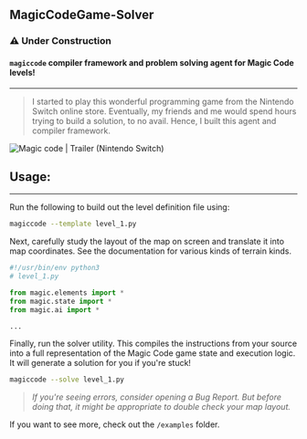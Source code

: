 ## MagicCodeGame-Solver
### ⚠️ Under Construction
#### `magiccode` compiler framework and problem solving agent for Magic Code levels!
------------------------------------------------------------------------------------
> I started to play this wonderful programming game from the Nintendo Switch online store. 
> Eventually, my friends and me would spend hours trying to build a solution, to no avail. Hence, I built this agent 
> and compiler framework.

![Magic code | Trailer (Nintendo Switch)](https://i.makeagif.com/media/2-20-2022/g1sj-v.gif)

## Usage:
---------
Run the following to build out the level definition file using:

```sh
magiccode --template level_1.py
```

Next, carefully study the layout of the map on screen and translate it into map coordinates. See the documentation
for various kinds of terrain kinds.

```python
#!/usr/bin/env python3
# level_1.py

from magic.elements import *
from magic.state import *
from magic.ai import *

...
```

Finally, run the solver utility. This compiles the instructions from your source into a full
representation of the Magic Code game state and execution logic. It will generate a solution
for you if you're stuck!

```sh
magiccode --solve level_1.py
```

> *If you're seeing errors, consider opening a Bug Report. But before doing that, it might be appropriate to double check your map layout.*

If you want to see more, check out the `/examples` folder. 

